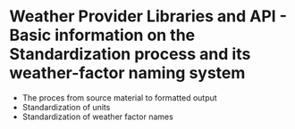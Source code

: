 <!--
SPDX-FileCopyrightText: 2019-2021 Alliander N.V.

SPDX-License-Identifier: MPL-2.0
-->
# Weather Provider Libraries and API - Basic information on the Standardization process and its weather-factor naming system

- The proces from source material to formatted output
- Standardization of units
- Standardization of weather factor names

